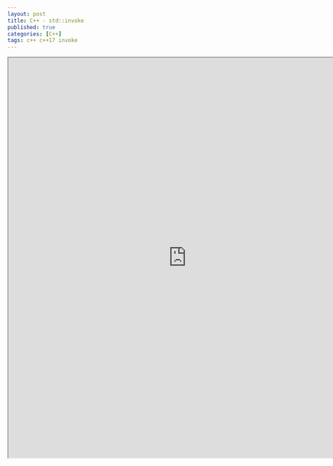 ```yaml
---
layout: post
title: C++ - std::invoke
published: true
categories: [C++]
tags: c++ c++17 invoke
---
```

<iframe width="800" height="900" src="https://docs.google.com/document/d/e/2PACX-1vRtDkhE-ZBhB7C4MPATYMJ1NeYARF0Vmj5bpaSBWPIJTGHV8kQUJJbx2LIQevlWYe_2TMFqaWTJfdKR/pub?embedded=true"></iframe>   
  